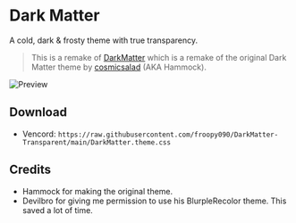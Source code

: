 # Dark Matter
A cold, dark & frosty theme with true transparency.
> This is a remake of [DarkMatter](https://github.com/DiscordStyles/DarkMatter) which is a remake of the original Dark Matter theme by [cosmicsalad](http://github.com/cosmicsalad/) (AKA Hammock).

![Preview](https://i.imgur.com/wAwGlYY.png)

## Download
- Vencord: `https://raw.githubusercontent.com/froopy090/DarkMatter-Transparent/main/DarkMatter.theme.css`

## Credits
* Hammock for making the original theme.
* Devilbro for giving me permission to use his BlurpleRecolor theme. This saved a lot of time.
